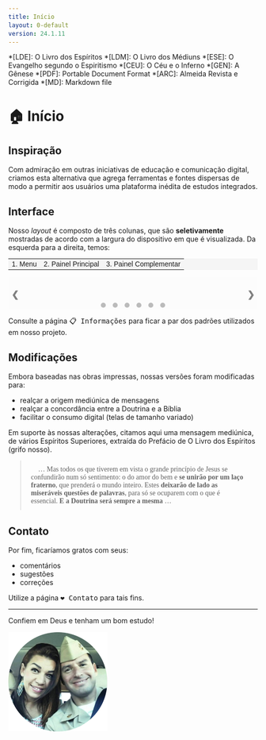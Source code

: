 ```yaml
---
title: Início
layout: 0-default
version: 24.1.11
---
```


<style>
#ff-se-btn *,
#ff-sa-btn *,
#ff-mo-btn * { 
    color: #aaa !important;
}  

.wrapper {border-left: 1px solid var(--border-color); border-right: 1px solid var(--border-color); border-bottom: 1px solid var(--border-color); background-color: #eeeeee10
}
.mySlides {display: none}
img {vertical-align: middle;}

/* Slideshow container */
.slideshow-container {
  max-width: 90%;
  position: relative;
  margin: auto;
}

/* Next & previous buttons */
.prev, .next {
  cursor: pointer;
  position: absolute;
  top: 50%;
  width: auto;
  padding: 16px;
  margin-top: -22px;
  color: grey;
  font-weight: bold;
  font-size: 18px;
  transition: 0.6s ease;
  border-radius: 0 3px 3px 0;
  user-select: none;
  margin-left: -35px;
}

/* Position the "next button" to the right */
.next {
  right: -35px;
  border-radius: 3px 0 0 3px;
}

/* On hover, add a black background color with a little bit see-through */
.prev:hover, .next:hover {
  background-color: rgba(200,200,200.8);
  color: white;
}

/* Caption text */
.text {
  color: grey;
  font-size: 16px;
  padding: 20px 12px;
  position: absolute;
  bottom: -40px;
  width: 100%;
  margin-left: -12px;
  text-align: center;
  font-family: sans-serif;
}

/* Number text (1/3 etc) */
.numbertext {
  color: currentColor;
  font-size: 12px;
  padding: 8px 12px;
  position: absolute;
  top: 0;
  font-family: sans-serif;
}

/* The dots/bullets/indicators */
.dot {
  cursor: pointer;
  height: 10px;
  width: 10px;
  margin: 0 5px;
  background-color: #bbb;
  border-radius: 50%;
  display: inline-block;
  transition: background-color 0.6s ease;
}

.active, .dot:hover {
  background-color: #717171;
}

/* Fading animation */
.fade {
  animation-name: fade;
  animation-duration: 0.5s;
}

@keyframes fade {
  from {opacity: .4} 
  to {opacity: 1}
}

/* On smaller screens, decrease text size */
@media only screen and (max-width: 300px) {
  .prev, .next,.text {font-size: 11px}
}
</style>

*[LDE]: O Livro dos Espíritos
*[LDM]: O Livro dos Médiuns
*[ESE]: O Evangelho segundo o Espiritismo
*[CEU]: O Céu e o Inferno
*[GEN]: A Gênese
*[PDF]: Portable Document Format
*[ARC]: Almeida Revista e Corrigida
*[MD]: Markdown file

# <span class="emoji">🏠</span> Início

## Inspiração 

Com admiração em outras iniciativas de educação e comunicação digital, criamos esta alternativa que agrega ferramentas e fontes dispersas de modo a permitir aos usuários uma plataforma inédita de estudos integrados.

## Interface

Nosso <i>layout</i> é composto de três colunas, que são **seletivamente** mostradas de acordo com a largura do dispositivo em que é visualizada. Da esquerda para a direita, temos:

<table style="font-family: sans-serif; font-size: 14px; background-color: #eeeeee80">
  <tbody>
    <tr>
      <td>1. Menu</td>
      <td>2. Painel Principal</td>
      <td>3. Painel Complementar</td>
    </tr>
  </tbody>
</table>

<div class="wrapper">

<br>

<div class="slideshow-container">

<div class="mySlides fade">
  <div class="numbertext">1 / 6</div>
  <img src="../assets/images/doutrina-column-demo-1.png" style="width:100%">
  <div class="text">Adaptação automática</div>
</div>

<div class="mySlides fade">
  <div class="numbertext">2 / 6</div>
  <img src="../assets/images/doutrina-column-demo-2.png" style="width:100%">
  <div class="text">Desktop</div>
</div>

<div class="mySlides fade">
  <div class="numbertext">3 / 6</div>
  <img src="../assets/images/doutrina-column-demo-3.png" style="width:100%">
  <div class="text">Notebook</div>
</div>

<div class="mySlides fade">
    <div class="numbertext">4 / 6</div>
    <img src="../assets/images/doutrina-column-demo-4.png" style="width:100%">
    <div class="text">Tablet</div>
  </div>
  
  <div class="mySlides fade">
    <div class="numbertext">5 / 6</div>
    <img src="../assets/images/doutrina-column-demo-5.png" style="width:100%">
    <div class="text">Mobile (de pé)</div>
  </div>
  
  <div class="mySlides fade">
    <div class="numbertext">6 / 6</div>
    <img src="../assets/images/doutrina-column-demo-6.png" style="width:100%">
    <div class="text">Mobile (deitado)</div>
  </div>

<a class="prev" onclick="plusSlides(-1)">❮</a>
<a class="next" onclick="plusSlides(1)">❯</a>

</div>
<br>

<div style="text-align:center">
  <span class="dot" onclick="currentSlide(1)"></span> 
  <span class="dot" onclick="currentSlide(2)"></span> 
  <span class="dot" onclick="currentSlide(3)"></span>
  <span class="dot" onclick="currentSlide(4)"></span> 
  <span class="dot" onclick="currentSlide(5)"></span> 
  <span class="dot" onclick="currentSlide(6)"></span>
</div>
</div>


<!-- <iframe style="filter: none" src="https://docs.google.com/presentation/d/e/2PACX-1vRESbamVWKVF0_u4WuiG5c4dksBqoLB8F4JR7PYJbIKSZwUIgUilb5MtxrbbvdQpkNvtTEs_iQO0XMW/embed?start=true&loop=true&delayms=2000" frameborder="0" width="100%" height="40%%" allowfullscreen="true" mozallowfullscreen="true" webkitallowfullscreen="true"></iframe> -->

Consulte a página <kbd><a href="./2-info.html" style="text-decoration: none;"><span class="emoji">📋</span> Informações</a></kbd> para ficar a par dos padrões utilizados em nosso projeto.

## Modificações

Embora baseadas nas obras impressas, nossas versões foram modificadas para:

- realçar a origem mediúnica de mensagens
- realçar a concordância entre a Doutrina e a Bíblia
- facilitar o consumo digital (telas de tamanho variado)

Em suporte às nossas alterações, citamos aqui uma mensagem mediúnica, de vários Espíritos Superiores, extraída do Prefácio de O Livro dos Espíritos (grifo nosso).

<blockquote class="spirit" style="font-family: 'Roboto Serif', serif; padding: 10px 20px">
<span class="emoji">👻</span> … Mas todos os que tiverem em vista o grande princípio de Jesus se confundirão num só sentimento: o do amor do bem e <strong>se unirão por um laço fraterno</strong>, que prenderá o mundo inteiro. Estes <strong>deixarão de lado as miseráveis questões de palavras</strong>, para só se ocuparem com o que é essencial. <strong>E a Doutrina será sempre a mesma</strong> … </blockquote>

<!--
## Contato

Caso tenha alguma dúvida, entre em contato utilizando o botão do chat (canto inferior direito). 

<!--
<img src="./images/crisp-logo.svg" width="30" height="30" alt="botão do crisp chat" style="all: unset; height: 30px; vertical-align: text-bottom;">
-->

## Contato

Por fim, ficaríamos gratos com seus:

- comentários
- sugestões
- correções

Utilize a página <kbd><a href="./4-contact.html" style="text-decoration: none;"><span class="emoji">❤️</span> Contato</a></kbd> para tais fins.

---

Confiem em Deus e tenham um bom estudo!

Mai & Sergio
{:.cursive}

<img src="../assets/images/us-round.jpg" width="200" height="200" alt="foto do casal" style="all: unset; background-color: transparent;  margin-top: -30px; width: 200px; overflow:clip !important">

<p>&nbsp;</p>

<script>
let slideIndex = 1;
showSlides(slideIndex);

function plusSlides(n) {
  showSlides(slideIndex += n);
}

function currentSlide(n) {
  showSlides(slideIndex = n);
}

function showSlides(n) {
  let i;
  let slides = document.getElementsByClassName("mySlides");
  let dots = document.getElementsByClassName("dot");
  if (n > slides.length) {slideIndex = 1}    
  if (n < 1) {slideIndex = slides.length}
  for (i = 0; i < slides.length; i++) {
    slides[i].style.display = "none";  
  }
  for (i = 0; i < dots.length; i++) {
    dots[i].className = dots[i].className.replace(" active", "");
  }
  slides[slideIndex-1].style.display = "block";  
  dots[slideIndex-1].className += " active";
}
</script>

